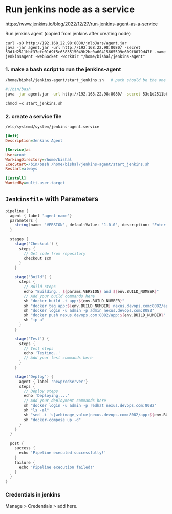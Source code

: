 # Run jenkins node as a service

https://www.jenkins.io/blog/2022/12/27/run-jenkins-agent-as-a-service

Run jenkins agent (copied from jenkins after creating node)

```
curl -sO http://192.168.22.98:8080/jnlpJars/agent.jar
java -jar agent.jar -url http://192.168.22.98:8080/ -secret 53d1d2511bbf37efe01d9f5c6383515049b2bc0a60415665599e609f8079d47f -name jenkinsagent -webSocket -workDir "/home/bishal/jenkins-agent"
```

### 1. make a bash script to run the jenkins-agent

```bash
/home/bishal/jenkins-agent/start_jenkins.sh   # path should be the one specified when creating jenkins-node
```

```bash
#!/bin/bash
java -jar agent.jar -url http://192.168.22.98:8080/ -secret 53d1d2511bbf37efe01d9f5c6383515049b2bc0a60415665599e609f8079d47f -name jenkinsagent -webSocket -workDir "/home/bishal/jenkins-agent"
```

`chmod +x start_jenkins.sh`

### 2. create a service file

`/etc/systemd/system/jenkins-agent.service`

```ini
[Unit]
Description=Jenkins Agent

[Service]as
User=root
WorkingDirectory=/home/bishal
ExecStart=/bin/bash /home/bishal/jenkins-agent/start_jenkins.sh
Restart=always

[Install]
WantedBy=multi-user.target
```

## `Jenkinsfile` with Parameters

```groovy
pipeline {
  agent { label 'agent-name'}
  parameters {
    string(name: 'VERSION', defaultValue: '1.0.0', description: "Enter the version number"),
  }

  stages {
    stage('Checkout') {
      steps {
        // Get code from repository
        checkout scm
      }
    }

    stage('Build') {
      steps {
        // Build steps
        echo "Building.. ${params.VERSION} and ${env.BUILD_NUMBER}"
        // Add your build commands here
        sh "docker build -t app:${env.BUILD_NUMBER}"
        sh "docker tag app:${env.BUILD_NUMBER} nexus.devops.com:8082/app:${env.BUILD_NUMBER}"
        sh "docker login -u admin -p admin nexus.devops.com:8082"
        sh "docker push nexus.devops.com:8082/app:${env.BUILD_NUMBER}"
        sh "ip a"
      }
    }

    stage('Test') {
      steps {
        // Test steps
        echo 'Testing..'
        // Add your test commands here
      }
    }

    stage('Deploy') {
      agent { label 'newprodserver'}
      steps {
        // Deploy steps
        echo 'Deploying....'
        // Add your deployment commands here
        sh "docker login -u admin -p redhat nexus.devops.com:8082"
        sh "ls -al"
        sh "sed -i 's|webimage_value|nexus.devops.com:8082/app:${env.BUILD_NUMBER}|' docker-compose.yml"
        sh "docker-compose up -d"
      }
    }
  }

  post {
    success {
      echo 'Pipeline executed successfully!'
    }
    failure {
      echo 'Pipeline execution failed!'
    }
  }
}
```

### Credentials in jenkins

Manage > Credentials > add here.
